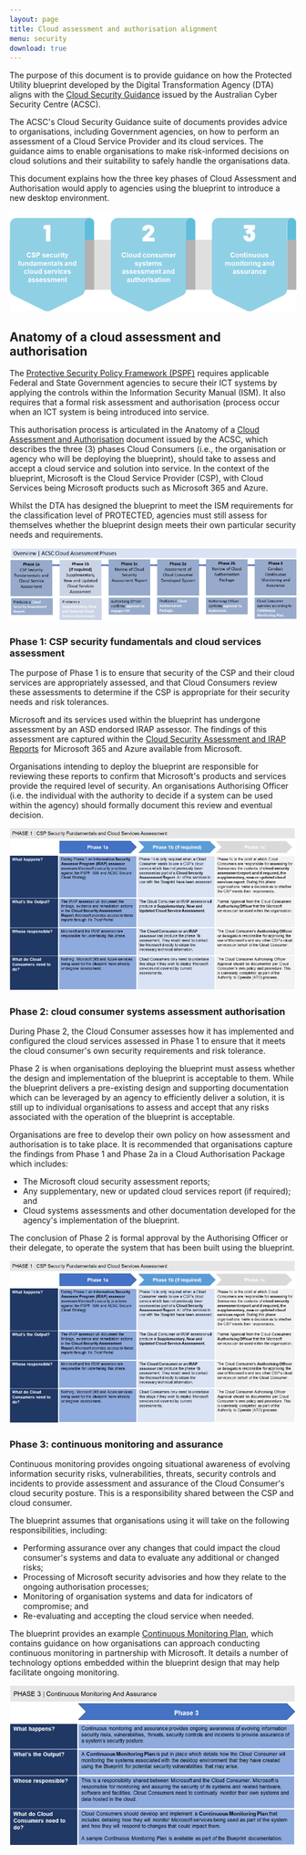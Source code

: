 ```yaml
---
layout: page
title: Cloud assessment and authorisation alignment
menu: security
download: true
---
```


The purpose of this document is to provide guidance on how the Protected Utility blueprint developed by the Digital Transformation Agency (DTA) aligns with the [Cloud Security Guidance](https://www.cyber.gov.au/acsc/government/cloud-security-guidance) issued by the Australian Cyber Security Centre (ACSC).

The ACSC's Cloud Security Guidance suite of documents provides advice to organisations, including Government agencies, on how to perform an assessment of a Cloud Service Provider and its cloud services. The guidance aims to enable organisations to make risk-informed decisions on cloud solutions and their suitability to safely handle the organisations data.

This document explains how the three key phases of Cloud Assessment and Authorisation would apply to agencies using the blueprint to introduce a new desktop environment. 

![Figure 1: Three Cloud Assessment and Authorisation phases](/assets/images/security/caa-phases.png)

## Anatomy of a cloud assessment and authorisation

The [Protective Security Policy Framework (PSPF)](https://www.protectivesecurity.gov.au/information/robust-ict-systems/Pages/default.aspx) requires applicable Federal and State Government agencies to secure their ICT systems by applying the controls within the Information Security Manual (ISM). It also requires that a formal risk assessment and authorisation (process occur when an ICT system is being introduced into service.

This authorisation process is articulated in the Anatomy of a [Cloud Assessment and Authorisation](https://www.cyber.gov.au/acsc/view-all-content/publications/anatomy-cloud-assessment-and-authorisation) document issued by the ACSC, which describes the three (3) phases Cloud Consumers (i.e., the organisation or agency who will be deploying the blueprint), should take to assess and accept a cloud service and solution into service. In the context of the blueprint, Microsoft is the Cloud Service Provider (CSP), with Cloud Services being Microsoft products such as Microsoft 365 and Azure.

Whilst the DTA has designed the blueprint to meet the ISM requirements for the classification level of PROTECTED, agencies must still assess for themselves whether the blueprint design meets their own particular security needs and requirements.

![Figure 2: Overview of Cloud System Assessment & Authorisation Process](/assets/images/security/caa-process.png)

### Phase 1: CSP security fundamentals and cloud services assessment

The purpose of Phase 1 is to ensure that security of the CSP and their cloud services are appropriately assessed, and that Cloud Consumers review these assessments to determine if the CSP is appropriate for their security needs and risk tolerances. 

Microsoft and its services used within the blueprint has undergone assessment by an ASD endorsed IRAP assessor. The findings of this assessment are captured within the [Cloud Security Assessment and IRAP Reports](https://servicetrust.microsoft.com/ViewPage/Australia) for Microsoft 365 and Azure available from Microsoft.

Organisations intending to deploy the blueprint are responsible for reviewing these reports to confirm that Microsoft's products and services provide the required level of security. An organisations Authorising Officer (i.e. the individual with the authority to decide if a system can be used within the agency) should formally document this review and eventual decision.

![Figure 3: Phase 1 - Overview of CSP Security Fundamentals and Cloud Service Assessment](/assets/images/security/cca-phase1.png)

### Phase 2: cloud consumer systems assessment authorisation 

During Phase 2, the Cloud Consumer assesses how it has implemented and configured the cloud services assessed in Phase 1 to ensure that it meets the cloud consumer's own security requirements and risk tolerance. 

Phase 2 is when organisations deploying the blueprint must assess whether the design and implementation of the blueprint is acceptable to them. While the blueprint delivers a pre-existing design and supporting documentation which can be leveraged by an agency to efficiently deliver a solution, it is still up to individual organisations to assess and accept that any risks associated with the operation of the blueprint is acceptable.

Organisations are free to develop their own policy on how assessment and authorisation is to take place. It is recommended that organisations capture the findings from Phase 1 and Phase 2a in a Cloud Authorisation Package which includes:

* The Microsoft cloud security assessment reports;
* Any supplementary, new or updated cloud services report (if required); and
* Cloud systems assessments and other documentation developed for the agency's implementation of the blueprint.

The conclusion of Phase 2 is formal approval by the Authorising Officer or their delegate, to operate the system that has been built using the blueprint. 

![Figure 4: Phase 2 - Overview of Cloud Consumer Systems Assessment and Authorisation](/assets/images/security/cca-phase1.png)

### Phase 3: continuous monitoring and assurance

Continuous monitoring provides ongoing situational awareness of evolving information security risks, vulnerabilities, threats, security controls and incidents to provide assessment and assurance of the Cloud Consumer's cloud security posture. This is a responsibility shared between the CSP and cloud consumer.

The blueprint assumes that organisations using it will take on the following responsibilities, including:

* Performing assurance over any changes that could impact the cloud consumer's systems and data to evaluate any additional or changed risks;
* Processing of Microsoft security advisories and how they relate to the ongoing authorisation processes;
* Monitoring of organisation systems and data for indicators of compromise; and
* Re-evaluating and accepting the cloud service when needed.

The blueprint provides an example [Continuous Monitoring Plan](/blueprint/security/continuous-monitoring-plan.html), which contains guidance on how organisations can approach conducting continuous monitoring in partnership with Microsoft. It details a number of technology options embedded within the blueprint design that may help facilitate ongoing monitoring.

![Figure 5: Phase 3 - Overview of Continuous Monitoring and Assurance](/assets/images/security/cca-phase3.png)

